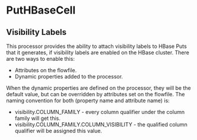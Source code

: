 <!--
  Licensed to the Apache Software Foundation (ASF) under one or more
  contributor license agreements.  See the NOTICE file distributed with
  this work for additional information regarding copyright ownership.
  The ASF licenses this file to You under the Apache License, Version 2.0
  (the "License"); you may not use this file except in compliance with
  the License.  You may obtain a copy of the License at
      http://www.apache.org/licenses/LICENSE-2.0
  Unless required by applicable law or agreed to in writing, software
  distributed under the License is distributed on an "AS IS" BASIS,
  WITHOUT WARRANTIES OR CONDITIONS OF ANY KIND, either express or implied.
  See the License for the specific language governing permissions and
  limitations under the License.
-->

# PutHBaseCell

## Visibility Labels

This processor provides the ability to attach visibility labels to HBase Puts that it generates, if visibility labels
are enabled on the HBase cluster. There are two ways to enable this:

* Attributes on the flowfile.
* Dynamic properties added to the processor.

When the dynamic properties are defined on the processor, they will be the default value, but can be overridden by
attributes set on the flowfile. The naming convention for both (property name and attribute name) is:

* visibility.COLUMN\_FAMILY - every column qualifier under the column family will get this.
* visibility.COLUMN\_FAMILY.COLUMN\_VISIBILITY - the qualified column qualifier will be assigned this value.